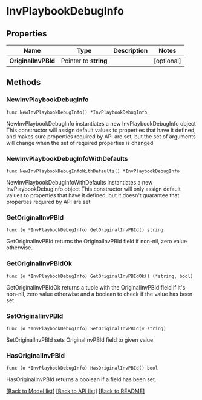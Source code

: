# InvPlaybookDebugInfo

## Properties

Name | Type | Description | Notes
------------ | ------------- | ------------- | -------------
**OriginalInvPBId** | Pointer to **string** |  | [optional] 

## Methods

### NewInvPlaybookDebugInfo

`func NewInvPlaybookDebugInfo() *InvPlaybookDebugInfo`

NewInvPlaybookDebugInfo instantiates a new InvPlaybookDebugInfo object
This constructor will assign default values to properties that have it defined,
and makes sure properties required by API are set, but the set of arguments
will change when the set of required properties is changed

### NewInvPlaybookDebugInfoWithDefaults

`func NewInvPlaybookDebugInfoWithDefaults() *InvPlaybookDebugInfo`

NewInvPlaybookDebugInfoWithDefaults instantiates a new InvPlaybookDebugInfo object
This constructor will only assign default values to properties that have it defined,
but it doesn't guarantee that properties required by API are set

### GetOriginalInvPBId

`func (o *InvPlaybookDebugInfo) GetOriginalInvPBId() string`

GetOriginalInvPBId returns the OriginalInvPBId field if non-nil, zero value otherwise.

### GetOriginalInvPBIdOk

`func (o *InvPlaybookDebugInfo) GetOriginalInvPBIdOk() (*string, bool)`

GetOriginalInvPBIdOk returns a tuple with the OriginalInvPBId field if it's non-nil, zero value otherwise
and a boolean to check if the value has been set.

### SetOriginalInvPBId

`func (o *InvPlaybookDebugInfo) SetOriginalInvPBId(v string)`

SetOriginalInvPBId sets OriginalInvPBId field to given value.

### HasOriginalInvPBId

`func (o *InvPlaybookDebugInfo) HasOriginalInvPBId() bool`

HasOriginalInvPBId returns a boolean if a field has been set.


[[Back to Model list]](../README.md#documentation-for-models) [[Back to API list]](../README.md#documentation-for-api-endpoints) [[Back to README]](../README.md)


